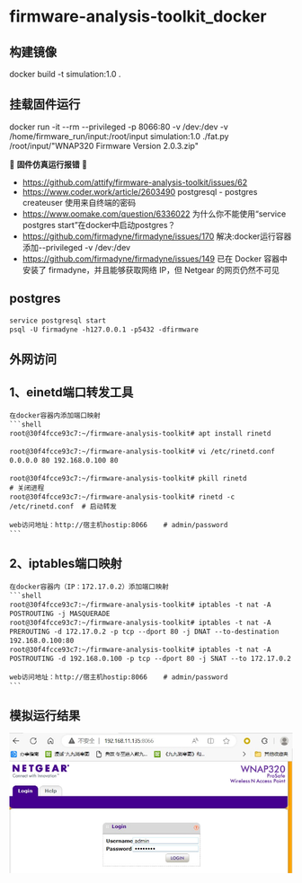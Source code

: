 # firmware-analysis-toolkit_docker

## 构建镜像
docker build -t simulation:1.0 .

## 挂载固件运行
docker run -it --rm --privileged -p 8066:80 -v /dev:/dev -v /home/firmware_run/input:/root/input simulation:1.0 ./fat.py  /root/input/"WNAP320 Firmware Version 2.0.3.zip"


🚩 **固件仿真运行报错** 🚩
- https://github.com/attify/firmware-analysis-toolkit/issues/62
- https://www.coder.work/article/2603490  postgresql - postgres createuser 使用来自终端的密码
- https://www.oomake.com/question/6336022  为什么你不能使用“service postgres start”在docker中启动postgres？
- https://github.com/firmadyne/firmadyne/issues/170    解决:docker运行容器添加--privileged -v /dev:/dev
- https://github.com/firmadyne/firmadyne/issues/149  已在 Docker 容器中安装了 firmadyne，并且能够获取网络 IP，但 Netgear 的网页仍然不可见

## postgres
```
service postgresql start
psql -U firmadyne -h127.0.0.1 -p5432 -dfirmware
```

## 外网访问
## 1、einetd端口转发工具
	在docker容器内添加端口映射
	```shell
	root@30f4fcce93c7:~/firmware-analysis-toolkit# apt install rinetd
	
	root@30f4fcce93c7:~/firmware-analysis-toolkit# vi /etc/rinetd.conf
	0.0.0.0 80 192.168.0.100 80

	root@30f4fcce93c7:~/firmware-analysis-toolkit# pkill rinetd   		       # 关闭进程
	root@30f4fcce93c7:~/firmware-analysis-toolkit# rinetd -c /etc/rinetd.conf  # 启动转发
	
	web访问地址：http://宿主机hostip:8066    # admin/password
	```

## 2、iptables端口映射
	在docker容器内（IP：172.17.0.2）添加端口映射
	```shell
	root@30f4fcce93c7:~/firmware-analysis-toolkit# iptables -t nat -A POSTROUTING -j MASQUERADE
	root@30f4fcce93c7:~/firmware-analysis-toolkit# iptables -t nat -A PREROUTING -d 172.17.0.2 -p tcp --dport 80 -j DNAT --to-destination 192.168.0.100:80
	root@30f4fcce93c7:~/firmware-analysis-toolkit# iptables -t nat -A POSTROUTING -d 192.168.0.100 -p tcp --dport 80 -j SNAT --to 172.17.0.2
	
	web访问地址：http://宿主机hostip:8066    # admin/password
	```

  ## 模拟运行结果
  ![image](https://github.com/leiwuhen92/firmware-analysis-toolkit_docker/blob/main/document/WNAP320.jpg)
 
	
